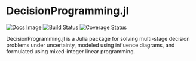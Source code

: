 # DecisionProgramming.jl
[![Docs Image](https://img.shields.io/badge/docs-latest-blue.svg)](https://gamma-opt.github.io/DecisionProgramming.jl/dev/)
[![Build Status](https://travis-ci.org/gamma-opt/DecisionProgramming.jl.svg?branch=master)](https://travis-ci.org/gamma-opt/DecisionProgramming.jl)
[![Coverage Status](https://coveralls.io/repos/github/gamma-opt/DecisionProgramming.jl/badge.svg?branch=master)](https://coveralls.io/github/gamma-opt/DecisionProgramming.jl?branch=master)

DecisionProgramming.jl is a Julia package for solving multi-stage decision problems under uncertainty, modeled using influence diagrams, and formulated using mixed-integer linear programming.
